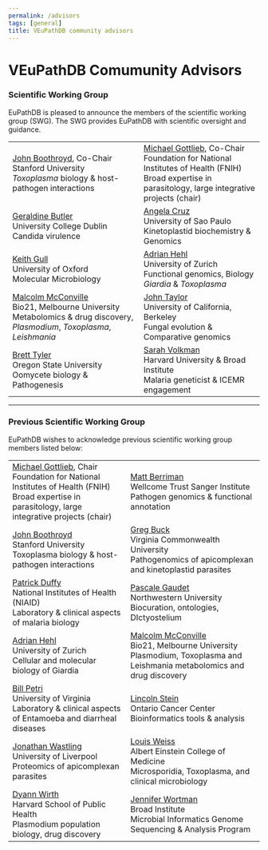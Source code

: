 ```yaml
---
permalink: /advisors
tags: [general]
title: VEuPathDB community advisors
---
```

<h1>VEuPathDB Comumunity Advisors</h1>

<div class="static-content">

<h3>Scientific Working Group</h3>
<div class="eupathdb-content">EuPathDB is pleased to announce the members of the scientific working group (SWG). The SWG provides EuPathDB with scientific oversight and guidance.
</div>

<table>
  <tbody>
    <tr>
      <td> <a href="http://med.stanford.edu/profiles/John_Boothroyd/">John Boothroyd</a>, Co-Chair<br>
        Stanford University<br>
        <em>Toxoplasma</em> biology &amp; host-pathogen interactions<br>
      </td>
      <td><a href="http://www.fnih.org/about">Michael Gottlieb</a>, Co-Chair<br>
        Foundation for National Institutes of Health (FNIH)<br>
        Broad expertise in parasitology, large integrative projects (chair)<br>
      </td>
    </tr>
    <tr>
      <td> <a href="http://www.ucd.ie/conway/research/researchers/conwayfellowsa-z/professorgeraldinebutler/">Geraldine
          Butler</a><br>
        University College Dublin<br>
        Candida virulence<br>
      </td>
      <td> <a href="http://rbp.fmrp.usp.br/?q=posbiocel/docente/angela-kaysel-cruz">Angela
          Cruz</a><br>
        University of Sao Paulo<br>
        Kinetoplastid biochemistry &amp; Genomics<br>
      </td>
    </tr>
    <tr>
      <td> <a href="http://users.path.ox.ac.uk/%7Ekgull/members.html">Keith
          Gull</a><br>
        University of Oxford<br>
        Molecular Microbiology<br>
      </td>
      <td> <a href="https://www.paras.uzh.ch/de/research/molecular.html">Adrian Hehl</a><br>
        University of Zurich<br>
        Functional genomics, Biology <em>Giardia</em> &amp; <em>Toxoplasma</em><br>
      </td>
    </tr>
    <tr>
      <td> <a href="http://www.bio21.unimelb.edu.au/group-leaders/bio-chemistry/malcolm-mcconville">Malcolm
          McConville</a><br>
        Bio21, Melbourne University<br>
        Metabolomics &amp; drug discovery, <em>Plasmodium</em>, <em>Toxoplasma</em>,
        <em>Leishmania </em><br>
      </td>
      <td> <a href="http://taylorlab.berkeley.edu/">John Taylor</a><br>
        University of California, Berkeley<br>
        Fungal evolution &amp; Comparative genomics<br>
      </td>
    </tr>
    <tr>
      <td> <a href="http://bpp.oregonstate.edu/tyler">Brett Tyler</a><br>
        Oregon State University<br>
        Oomycete biology &amp; Pathogenesis<br>
      </td>
      <td> <a href="https://www.hsph.harvard.edu/sarah-volkman/">Sarah
          Volkman</a><br>
        Harvard University &amp; Broad Institute<br>
        Malaria geneticist &amp; ICEMR engagement<br>
      </td>
    </tr>
    <tr>
    </tr>
  </tbody>
</table>



  <hr><a name="swg_previous"></a>
  <h3>Previous Scientific Working Group</h3>
<div class="eupathdb-content">EuPathDB wishes to acknowledge previous scientific working group members listed below:</div>

<table>
<tbody><tr>
<td><a href="http://www.fnih.org/about">Michael Gottlieb</a>, Chair<br>
Foundation for National Institutes of Health (FNIH)<br>
Broad expertise in parasitology, large integrative projects (chair)<br>
</td>
<td>
<a href="http://www.sanger.ac.uk/research/faculty/mberriman/">Matt Berriman</a><br>
Wellcome Trust Sanger Institute<br>
Pathogen genomics &amp; functional annotation<br>
</td>
</tr><tr>
<td>
<a href="http://med.stanford.edu/profiles/John_Boothroyd/">John Boothroyd</a><br>
Stanford University<br>
Toxoplasma biology &amp; host-pathogen interactions<br>
</td>
<td>
<a href="http://www.vcu.edu/lifesci/research/res_fac_int_buck.html">Greg Buck</a><br>
Virginia Commonwealth University<br>
Pathogenomics of apicomplexan and kinetoplastid parasites<br>
</td>
</tr><tr>
<td>
<a href="http://www.niaid.nih.gov/labsandresources/labs/aboutlabs/lmiv/Pages/PathogenesisImmun.aspx">Patrick Duffy</a><br>
National Institutes of Health (NIAID)<br>
Laboratory &amp; clinical aspects of malaria biology<br>
</td>
<td>
<a href="http://www.cgm.northwestern.edu/">Pascale Gaudet</a><br>
Northwestern University<br>
Biocuration, ontologies, DIctyostelium<br>
</td>
</tr><tr>
<td>
<a href="https://www.paras.uzh.ch/de/research/molecular.html">Adrian Hehl</a><br>
University of  Zurich<br>
Cellular and molecular biology of Giardia<br>
</td>
<td>
<a href="http://www.bio21.unimelb.edu.au/group-leaders/bio-chemistry/malcolm-mcconville">Malcolm McConville</a><br>
Bio21, Melbourne University<br>
Plasmodium, Toxoplasma and Leishmania metabolomics and drug discovery<br>
</td>
</tr><tr>
<td>
<a href="http://www.medicine.virginia.edu/clinical/departments/pathology/faculty/petri-page">Bill Petri</a><br>
University of Virginia<br>
Laboratory &amp; clinical aspects of Entamoeba and diarrheal diseases<br>
</td>
<td>
<a href="http://www.oicr.on.ca/Research/stein.htm">Lincoln Stein</a><br>
Ontario Cancer Center<br>
Bioinformatics tools &amp; analysis<br>
</td>
</tr><tr>
<td>
<a href="http://www.liv.ac.uk/infection-and-global-health/staff/jonathan-wastling/">Jonathan Wastling</a><br>
University of Liverpool<br>
Proteomics of apicomplexan parasites<br>
</td>
<td>
<a href="http://www.einstein.yu.edu/home/faculty/profile.asp?id=4218">Louis Weiss</a><br>
Albert Einstein College of Medicine<br>
Microsporidia, Toxoplasma, and clinical microbiology<br>
</td>
</tr><tr>
<td>
<a href="http://www.hsph.harvard.edu/faculty/dyann-wirth/">Dyann Wirth</a><br>
Harvard School of Public Health<br>
Plasmodium population biology, drug discovery<br>
</td>
<td>
<a href="http://www.linkedin.com/profile/view?id=5283487&amp;authType=NAME_SEARCH&amp;authToken=XrcJ&amp;locale=en_US&amp;srchid=2d1b49c1-ee1a-4932-8245-027b7f3bb895-0&amp;srchindex=1&amp;srchtotal=9&amp;goback=%2Efps_PBCK_*1_Jennifer_Wortman&amp;pvs=ps&amp;trk=pp_profile_name_link">Jennifer Wortman</a><br>
Broad Institute<br>
Microbial Informatics Genome Sequencing &amp; Analysis Program<br>
</td></tr></tbody></table>




</div>
